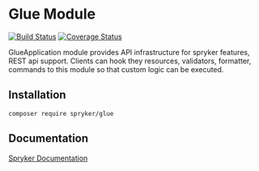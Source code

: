 # Glue Module
[![Build Status](https://travis-ci.org/spryker/glue.svg)](https://travis-ci.org/spryker/glue)
[![Coverage Status](https://coveralls.io/repos/github/spryker/glue/badge.svg)](https://coveralls.io/github/spryker/glue)

GlueApplication module provides API infrastructure for spryker features, REST api support. Clients can hook they resources, validators, formatter, commands to this module so that custom logic can be executed. 
## Installation

```
composer require spryker/glue
```

## Documentation

[Spryker Documentation](https://academy.spryker.com/developing_with_spryker/module_guide/modules.html)
